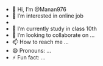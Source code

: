 - 👋 Hi, I’m @Manan976
- 👀 I’m interested in online job
- 
- 🌱 I’m currently study in class 10th
- 💞️ I’m looking to collaborate on ...
- 📫 How to reach me ...
- 😄 Pronouns: ...
- ⚡ Fun fact: ...

<!---
Manan976/Manan976 is a ✨ special ✨ repository because its `README.md` (this file) appears on your GitHub profile.
You can click the Preview link to take a look at your changes.
--->
